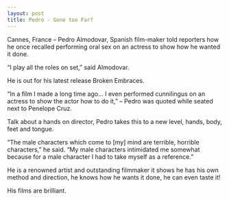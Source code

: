 ```yaml
---
layout: post
title: Pedro - Gone too Far?
---
```


Cannes, France – Pedro Almodovar, Spanish film-maker told reporters how he once recalled performing oral sex on an actress to show how he wanted it done.

“I play all the roles on set,” said Almodovar.

He is out for his latest release Broken Embraces.

“In a film I made a long time ago… I even performed cunnilingus on an actress to show the actor how to do it,” – Pedro was quoted while seated next to Penelope Cruz.

Talk about a hands on director, Pedro takes this to a new level, hands, body, feet and tongue.

“The male characters which come to [my] mind are terrible, horrible characters,” he said. “My male characters intimidated me somewhat because for a male character I had to take myself as a reference.”

He is a renowned artist and outstanding filmmaker it shows he has his own method and direction, he knows how he wants it done, he can even taste it!

His films are brilliant.